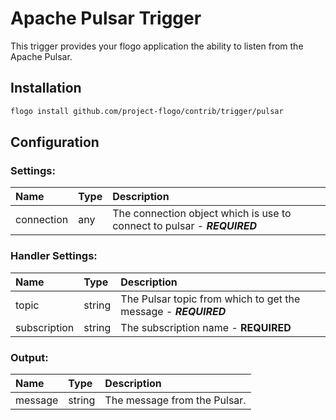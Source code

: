 
# Apache Pulsar Trigger
This trigger provides your flogo application the ability to listen from the Apache Pulsar.

## Installation

```bash
flogo install github.com/project-flogo/contrib/trigger/pulsar
```

## Configuration

### Settings:
| Name      | Type   | Description
|:---       | :---   | :---       
| connection| any    | The connection object which is use to connect to pulsar - ***REQUIRED***

### Handler Settings:
| Name         | Type   | Description
|:---          | :---   | :---          
| topic        | string | The Pulsar topic from which to get the message - ***REQUIRED***
| subscription | string | The subscription name - **REQUIRED**

### Output:
| Name        | Type   | Description
|:---         | :---   | :---        
| message     | string | The message from the Pulsar.

